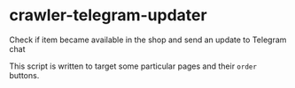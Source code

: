 # crawler-telegram-updater
Check if item became available in the shop and send an update to Telegram chat

This script is written to target some particular pages and their `order` buttons.
